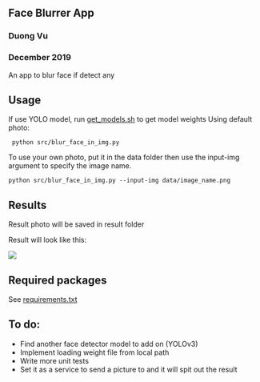 ## Face Blurrer App
### Duong Vu
### December 2019

An app to blur face if detect any

## Usage

If use YOLO model, run [get_models.sh](model_weights) to get model weights
Using default photo:

``` python src/blur_face_in_img.py```

To use your own photo, put it in the data folder then use the input-img argument to specify the image name. 

```python src/blur_face_in_img.py --input-img data/image_name.png```

## Results

Result photo will be saved in result folder

Result will look like this:

![](results/Blurred_default_img.png)

## Required packages

See [requirements.txt](requirements.txt)

## To do:
- Find another face detector model to add on (YOLOv3)
- Implement loading weight file from local path
- Write more unit tests
- Set it as a service to send a picture to and it will spit out the result
